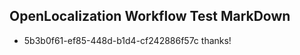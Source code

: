 ## OpenLocalization Workflow Test MarkDown
* 5b3b0f61-ef85-448d-b1d4-cf242886f57c thanks!

<!--HONumber=Jul16_HO2-->


